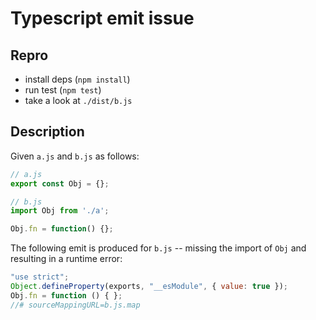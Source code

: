 # Typescript emit issue

## Repro

- install deps (`npm install`)
- run test (`npm test`)
- take a look at `./dist/b.js`

## Description

Given `a.js`  and `b.js` as follows:

```javascript
// a.js
export const Obj = {};
```

```javascript
// b.js
import Obj from './a';

Obj.fn = function() {};
```

The following emit is produced for `b.js` -- missing the import of `Obj` and
resulting in a runtime error:

```javascript
"use strict";
Object.defineProperty(exports, "__esModule", { value: true });
Obj.fn = function () { };
//# sourceMappingURL=b.js.map
```